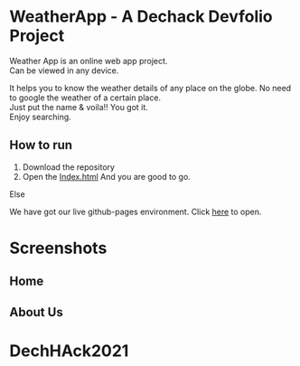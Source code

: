 # WeatherApp - A Dechack Devfolio Project
Weather App is an online web app project.<br>
Can be viewed in any device.

It helps you to know the weather details of any place on the globe.
No need to google the weather of a certain place.<br>
Just put the name & voila!! You got it.<br>
Enjoy searching.

## How to run
1. Download the repository
2. Open the [Index.html](Index.html) And you are good to go.

Else

We have got our live github-pages environment. Click [here](https://anikribhu.github.io/WeatherApp/) to open.

# Screenshots

## Home

## About Us

# DechHAck2021
